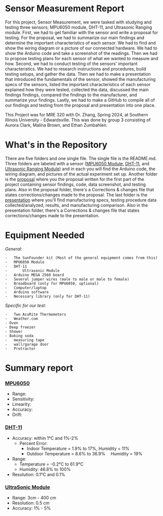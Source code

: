 # Sensor Measurement Report 
  For this project, Sensor Measurement, we were tasked with studying and testing three sensors; MPU6050 module, DHT-11, and Ultrasonic Ranging module.
  First, we had to get familiar with the sensor and write a proposal for testing. For the proposal, we had to  summarize our main findings and determine the important characteristics of each sensor. We had to find and show the wiring diagram or a picture of our connected hardware. We had to show the Arduino code and take a screenshot of the readings. Then we had to propose testing plans for each sensor of what we wanted to measure and how.
  Second, we had to conduct testing of the sensors' important characteristics. We had to research instructions and procedures, build testing setups, and gather the data. Then we had to make a presentation that introduced the fundamentals of the sensor, showed the manufacturing specs of the sensors, listed the important characteristics of each sensor explained how they were tested, collected the data, discussed the main findings findings, compared the findings to the manufacturer, and summarize your findings.
  Lastly, we had to make a GitHub to compile all of our findings and testing from the proposal and presentation into one place.
  
  This Project was for MRE 320 with Dr. Zhang, Spring 2024, at Southern Illinois University - Edwardsville. This was done by group 3 consisting of Aurora Clark, Malina Brown, and Ethan Zumbahlen. 

  # What's in the Repository
  There are five folders and one single file. The single file is the README.md. Three folders are labeled with a sensor ([MPU6050 Module](https://github.com/malibro1/Sensor-Measurements/tree/main/MPU6050%20Module), [DHT-11](https://github.com/malibro1/Sensor-Measurements/tree/main/DHT-11), and [Ultrasonic Ranging Module](https://github.com/malibro1/Sensor-Measurements/tree/main/Ultrasonic%20Ranging%20Module)) and in each you will find the Arduino code, the wiring diagram, and pictures of the actual experiment set up. Another folder is the [proposal](https://github.com/malibro1/Sensor-Measurements/tree/main/Proposal) where you the proposal written for the first part of the project containing sensor findings, code, data screenshot, and testing plans. Also in the proposal folder, there's a Corrections & changes file that states corrections/changes made to the proposal. The last folder is the [presentation](https://github.com/malibro1/Sensor-Measurements/tree/main/Presentation) where you'll find manufacturing specs, testing procedure data collected/analyzed, results, and manufacturing comparison. Also in the presentation folder, there's a Corrections & changes file that states corrections/changes made to the presentation.

  # Equipment Needed
  _General:_
   
    -	The SunFounder kit (Most of the general equipment comes from this)
    -	MPU6050 Module
    -	DHT-11
    -       Ultrasonic Module
    -	Arduino MEGA 2560 board
    -	Several jumper wires (male to male or male to female)
    -	Breadboard (only for MPU6050, optional)
    -	Computer/laptop
    -	Arduino software
    -	Necessary library (only for DHT-11)
  
  _Specific for our test:_
  
    -	Two AcuRite Thermometers
    -	Weather.com
    - Oven
    - Deep freezer
    - Shower
    - Baking soda
    -	measuring tape
    -	wall/garage door
    -	Protractor
  


  # Summary report
  ### [MPU6050](https://github.com/malibro1/Sensor-Measurements/tree/main/MPU6050%20Module)
   - Range:
   - Sensitivity:
   - Linearity:
   - Accuracy:
   - Drift:
     
  ### [DHT-11](https://github.com/malibro1/Sensor-Measurements/tree/main/DHT-11)
   - Accuracy: within 1°C and 1%-2%
        - Percent Error:
            - Indoor Temperature = 1.9% to 17%, Humidity = 11%
            - Outdoor Temperature = 8.6% to 36.9%  Humidity = 19%
   - Range:
        - Temperature = -0.2°C to 61.9°C
        - Humidity: 46.8% to 100%
   - Resolution: 0.1°C and 0.1%
     
  ### [UltraSonic Module](https://github.com/malibro1/Sensor-Measurements/tree/main/Ultrasonic%20Ranging%20Module)
   - Range: 3cm - 400 cm
   - Resolution: 0.5 cm
   - Accuracy: 1% - 5%
